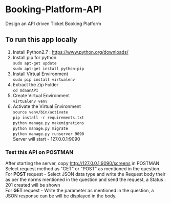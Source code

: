 # Booking-Platform-API

Design an API driven Ticket Booking Platform 

## To run this app locally

1. Install Python2.7 : https://www.python.org/downloads/
2. Install pip for python <br>
	`sudo apt-get update` <br>
	`sudo apt-get install python-pip`<br>
3. Install Virtual Environment<br>
	`sudo pip install virtualenv`<br>
4. Extract the Zip Folder<br>
	`cd UdaanAPI `<br>
5. Create Virtual Environment<br>
	`virtualenv venv`<br>
6. Activate the Virtual Environment<br>
	`source venv/bin/activate`<br>
	`pip install -r requirements.txt`<br>
	`python manage.py makemigrations`<br>
	`python manage.py migrate`<br>
	`python manage.py runserver 9090`<br>
Server will start -  127.0.0.1:9090<br>

### Test this API on POSTMAN<br>

After starting the server, copy http://127.0.0.1:9090/screens in POSTMAN <br>
Select request method as "GET" or "POST" as mentioned in the question.<br>
For <b>POST </b> request - Select JSON data type and write the Request body their as per the norms mentioned in the question and send the request, a Status : 201 created will be shown<br>
For <b>GET </b> request - Write the parameter as mentioned in the question, a JSON response can be will be displayed in the body.<br>
